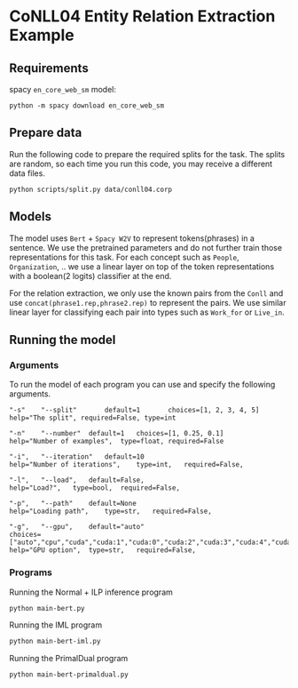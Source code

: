 
# CoNLL04 Entity Relation Extraction Example

## Requirements

spacy `en_core_web_sm` model:

```
python -m spacy download en_core_web_sm
```

## Prepare data
Run the following code to prepare the required splits for the task. The splits are random, so each time you run this code, you may receive a different data files.
```
python scripts/split.py data/conll04.corp
```
## Models
The model uses `Bert` + `Spacy W2V` to represent tokens(phrases) in a sentence. We use the pretrained parameters and do not further train those representations for this task.
For each concept such as `People`, `Organization`, .. we use a linear layer on top of the token representations with a boolean(2 logits) classifier at the end.

For the relation extraction, we only use the known pairs from the `Conll` and use `concat(phrase1.rep,phrase2.rep)` to represent the pairs. We use similar linear layer for classifying each pair into types such as `Work_for` or `Live_in`.

## Running the model
### Arguments
To run the model of each program you can use and specify the following arguments.
```text
"-s"	"--split"		default=1		choices=[1, 2, 3, 4, 5]	
help="The split", required=False, type=int

"-n"	"--number"	default=1	choices=[1, 0.25, 0.1]
help="Number of examples",	type=float,	required=False        

"-i",	"--iteration"	default=10	
help="Number of iterations",	type=int,	required=False,		        

"-l",	"--load",	default=False,
help="Load?",	type=bool,	required=False,

"-p",	"--path"	default=None
help="Loading path",	type=str,	required=False,

"-g",	"--gpu",	default="auto"	
choices=["auto","cpu","cuda","cuda:1","cuda:0","cuda:2","cuda:3","cuda:4","cuda:5","cuda:6","cuda:7"]
help="GPU option",	type=str,	required=False,
```

### Programs
Running the Normal + ILP inference program
```bash
python main-bert.py
```

Running the IML program
```bash
python main-bert-iml.py
```

Running the PrimalDual program
```bash
python main-bert-primaldual.py
```
